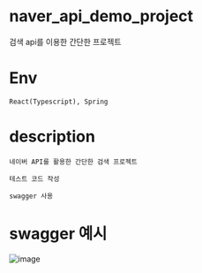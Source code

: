 # naver_api_demo_project
검색 api를 이용한 간단한 프로젝트

# Env

```
React(Typescript), Spring 
```


# description

```
네이버 API를 활용한 간단한 검색 프로젝트 

테스트 코드 작성

swagger 사용
```


# swagger 예시 

![image](https://user-images.githubusercontent.com/52990629/127150315-b77855be-7326-4970-89fb-6659fa5837d8.png)



